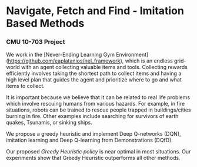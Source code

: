 # Navigate, Fetch and Find - Imitation Based Methods

### CMU 10-703 Project

We work in the [Never-Ending Learning Gym Environment] (https://github.com/eaplatanios/nel_framework),  which is an endless grid-world with an agent collecting valuable items and tools. 
Collecting rewards efficiently involves taking the shortest path to collect items  and having a high level plan that guides the agent and prioritize where to go and what items to collect. 

It is important because we believe that it can be related to real life problems which involve rescuing humans from various hazards. For example, in fire
situations, robots can be trained to rescue people trapped in buildings/cities burning in fire. Other examples include searching for survivors of earth quakes, Tsunamis, or sinking ships.

We propose a greedy heuristic and implement Deep Q-networks (DQN), 
imitation learning and Deep Q-learning from Demonstrations (DQfD).

Our proposed *Greedy Heuristic policy* is near optimal in most
situations. Our experiments show that Greedy Heuristic outperforms all other methods.